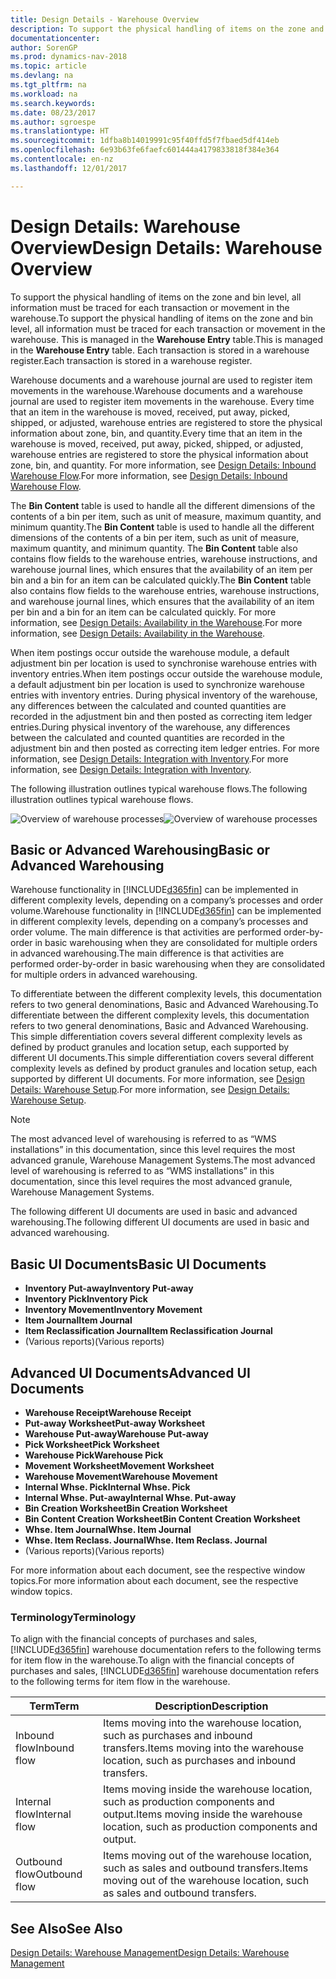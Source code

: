```yaml
---
title: Design Details - Warehouse Overview
description: To support the physical handling of items on the zone and bin level, all information must be traced for each transaction or movement in the warehouse. This is managed in the **Warehouse Entry** table. Each transaction is stored in a warehouse register.
documentationcenter: 
author: SorenGP
ms.prod: dynamics-nav-2018
ms.topic: article
ms.devlang: na
ms.tgt_pltfrm: na
ms.workload: na
ms.search.keywords: 
ms.date: 08/23/2017
ms.author: sgroespe
ms.translationtype: HT
ms.sourcegitcommit: 1dfba8b14019991c95f40ffd5f7fbaed5df414eb
ms.openlocfilehash: 6e93b63fe6faefc601444a4179833818f384e364
ms.contentlocale: en-nz
ms.lasthandoff: 12/01/2017

---
```

# <a name="design-details-warehouse-overview"></a><span data-ttu-id="ba964-105">Design Details: Warehouse Overview</span><span class="sxs-lookup"><span data-stu-id="ba964-105">Design Details: Warehouse Overview</span></span>
<span data-ttu-id="ba964-106">To support the physical handling of items on the zone and bin level, all information must be traced for each transaction or movement in the warehouse.</span><span class="sxs-lookup"><span data-stu-id="ba964-106">To support the physical handling of items on the zone and bin level, all information must be traced for each transaction or movement in the warehouse.</span></span> <span data-ttu-id="ba964-107">This is managed in the **Warehouse Entry** table.</span><span class="sxs-lookup"><span data-stu-id="ba964-107">This is managed in the **Warehouse Entry** table.</span></span> <span data-ttu-id="ba964-108">Each transaction is stored in a warehouse register.</span><span class="sxs-lookup"><span data-stu-id="ba964-108">Each transaction is stored in a warehouse register.</span></span>  

<span data-ttu-id="ba964-109">Warehouse documents and a warehouse journal are used to register item movements in the warehouse.</span><span class="sxs-lookup"><span data-stu-id="ba964-109">Warehouse documents and a warehouse journal are used to register item movements in the warehouse.</span></span> <span data-ttu-id="ba964-110">Every time that an item in the warehouse is moved, received, put away, picked, shipped, or adjusted, warehouse entries are registered to store the physical information about zone, bin, and quantity.</span><span class="sxs-lookup"><span data-stu-id="ba964-110">Every time that an item in the warehouse is moved, received, put away, picked, shipped, or adjusted, warehouse entries are registered to store the physical information about zone, bin, and quantity.</span></span> <span data-ttu-id="ba964-111">For more information, see [Design Details: Inbound Warehouse Flow](design-details-outbound-warehouse-flow.md).</span><span class="sxs-lookup"><span data-stu-id="ba964-111">For more information, see [Design Details: Inbound Warehouse Flow](design-details-outbound-warehouse-flow.md).</span></span>  

<span data-ttu-id="ba964-112">The **Bin Content** table is used to handle all the different dimensions of the contents of a bin per item, such as unit of measure, maximum quantity, and minimum quantity.</span><span class="sxs-lookup"><span data-stu-id="ba964-112">The **Bin Content** table is used to handle all the different dimensions of the contents of a bin per item, such as unit of measure, maximum quantity, and minimum quantity.</span></span> <span data-ttu-id="ba964-113">The **Bin Content** table also contains flow fields to the warehouse entries, warehouse instructions, and warehouse journal lines, which ensures that the availability of an item per bin and a bin for an item can be calculated quickly.</span><span class="sxs-lookup"><span data-stu-id="ba964-113">The **Bin Content** table also contains flow fields to the warehouse entries, warehouse instructions, and warehouse journal lines, which ensures that the availability of an item per bin and a bin for an item can be calculated quickly.</span></span> <span data-ttu-id="ba964-114">For more information, see [Design Details: Availability in the Warehouse](design-details-availability-in-the-warehouse.md).</span><span class="sxs-lookup"><span data-stu-id="ba964-114">For more information, see [Design Details: Availability in the Warehouse](design-details-availability-in-the-warehouse.md).</span></span>  

<span data-ttu-id="ba964-115">When item postings occur outside the warehouse module, a default adjustment bin per location is used to synchronise warehouse entries with inventory entries.</span><span class="sxs-lookup"><span data-stu-id="ba964-115">When item postings occur outside the warehouse module, a default adjustment bin per location is used to synchronize warehouse entries with inventory entries.</span></span> <span data-ttu-id="ba964-116">During physical inventory of the warehouse, any differences between the calculated and counted quantities are recorded in the adjustment bin and then posted as correcting item ledger entries.</span><span class="sxs-lookup"><span data-stu-id="ba964-116">During physical inventory of the warehouse, any differences between the calculated and counted quantities are recorded in the adjustment bin and then posted as correcting item ledger entries.</span></span> <span data-ttu-id="ba964-117">For more information, see [Design Details: Integration with Inventory](design-details-integration-with-inventory.md).</span><span class="sxs-lookup"><span data-stu-id="ba964-117">For more information, see [Design Details: Integration with Inventory](design-details-integration-with-inventory.md).</span></span>  

<span data-ttu-id="ba964-118">The following illustration outlines typical warehouse flows.</span><span class="sxs-lookup"><span data-stu-id="ba964-118">The following illustration outlines typical warehouse flows.</span></span>  

<span data-ttu-id="ba964-119">![Overview of warehouse processes](media/design_details_warehouse_management_overview.png "design_details_warehouse_management_overview")</span><span class="sxs-lookup"><span data-stu-id="ba964-119">![Overview of warehouse processes](media/design_details_warehouse_management_overview.png "design_details_warehouse_management_overview")</span></span>  

## <a name="basic-or-advanced-warehousing"></a><span data-ttu-id="ba964-120">Basic or Advanced Warehousing</span><span class="sxs-lookup"><span data-stu-id="ba964-120">Basic or Advanced Warehousing</span></span>  
<span data-ttu-id="ba964-121">Warehouse functionality in [!INCLUDE[d365fin](includes/d365fin_md.md)] can be implemented in different complexity levels, depending on a company’s processes and order volume.</span><span class="sxs-lookup"><span data-stu-id="ba964-121">Warehouse functionality in [!INCLUDE[d365fin](includes/d365fin_md.md)] can be implemented in different complexity levels, depending on a company’s processes and order volume.</span></span> <span data-ttu-id="ba964-122">The main difference is that activities are performed order-by-order in basic warehousing when they are consolidated for multiple orders in advanced warehousing.</span><span class="sxs-lookup"><span data-stu-id="ba964-122">The main difference is that activities are performed order-by-order in basic warehousing when they are consolidated for multiple orders in advanced warehousing.</span></span>  

 <span data-ttu-id="ba964-123">To differentiate between the different complexity levels, this documentation refers to two general denominations, Basic and Advanced Warehousing.</span><span class="sxs-lookup"><span data-stu-id="ba964-123">To differentiate between the different complexity levels, this documentation refers to two general denominations, Basic and Advanced Warehousing.</span></span> <span data-ttu-id="ba964-124">This simple differentiation covers several different complexity levels as defined by product granules and location setup, each supported by different UI documents.</span><span class="sxs-lookup"><span data-stu-id="ba964-124">This simple differentiation covers several different complexity levels as defined by product granules and location setup, each supported by different UI documents.</span></span> <span data-ttu-id="ba964-125">For more information, see [Design Details: Warehouse Setup](design-details-warehouse-setup.md).</span><span class="sxs-lookup"><span data-stu-id="ba964-125">For more information, see [Design Details: Warehouse Setup](design-details-warehouse-setup.md).</span></span>  

> [!NOTE]  
>  <span data-ttu-id="ba964-126">The most advanced level of warehousing is referred to as “WMS installations” in this documentation, since this level requires the most advanced granule, Warehouse Management Systems.</span><span class="sxs-lookup"><span data-stu-id="ba964-126">The most advanced level of warehousing is referred to as “WMS installations” in this documentation, since this level requires the most advanced granule, Warehouse Management Systems.</span></span>  

 <span data-ttu-id="ba964-127">The following different UI documents are used in basic and advanced warehousing.</span><span class="sxs-lookup"><span data-stu-id="ba964-127">The following different UI documents are used in basic and advanced warehousing.</span></span>  

## <a name="basic-ui-documents"></a><span data-ttu-id="ba964-128">Basic UI Documents</span><span class="sxs-lookup"><span data-stu-id="ba964-128">Basic UI Documents</span></span>  

-   <span data-ttu-id="ba964-129">**Inventory Put-away**</span><span class="sxs-lookup"><span data-stu-id="ba964-129">**Inventory Put-away**</span></span>  
-   <span data-ttu-id="ba964-130">**Inventory Pick**</span><span class="sxs-lookup"><span data-stu-id="ba964-130">**Inventory Pick**</span></span>  
-   <span data-ttu-id="ba964-131">**Inventory Movement**</span><span class="sxs-lookup"><span data-stu-id="ba964-131">**Inventory Movement**</span></span>  
-   <span data-ttu-id="ba964-132">**Item Journal**</span><span class="sxs-lookup"><span data-stu-id="ba964-132">**Item Journal**</span></span>  
-   <span data-ttu-id="ba964-133">**Item Reclassification Journal**</span><span class="sxs-lookup"><span data-stu-id="ba964-133">**Item Reclassification Journal**</span></span>  
-   <span data-ttu-id="ba964-134">(Various reports)</span><span class="sxs-lookup"><span data-stu-id="ba964-134">(Various reports)</span></span>  

## <a name="advanced-ui-documents"></a><span data-ttu-id="ba964-135">Advanced UI Documents</span><span class="sxs-lookup"><span data-stu-id="ba964-135">Advanced UI Documents</span></span>  

-   <span data-ttu-id="ba964-136">**Warehouse Receipt**</span><span class="sxs-lookup"><span data-stu-id="ba964-136">**Warehouse Receipt**</span></span>  
-   <span data-ttu-id="ba964-137">**Put-away Worksheet**</span><span class="sxs-lookup"><span data-stu-id="ba964-137">**Put-away Worksheet**</span></span>  
-   <span data-ttu-id="ba964-138">**Warehouse Put-away**</span><span class="sxs-lookup"><span data-stu-id="ba964-138">**Warehouse Put-away**</span></span>  
-   <span data-ttu-id="ba964-139">**Pick Worksheet**</span><span class="sxs-lookup"><span data-stu-id="ba964-139">**Pick Worksheet**</span></span>  
-   <span data-ttu-id="ba964-140">**Warehouse Pick**</span><span class="sxs-lookup"><span data-stu-id="ba964-140">**Warehouse Pick**</span></span>  
-   <span data-ttu-id="ba964-141">**Movement Worksheet**</span><span class="sxs-lookup"><span data-stu-id="ba964-141">**Movement Worksheet**</span></span>  
-   <span data-ttu-id="ba964-142">**Warehouse Movement**</span><span class="sxs-lookup"><span data-stu-id="ba964-142">**Warehouse Movement**</span></span>  
-   <span data-ttu-id="ba964-143">**Internal Whse. Pick**</span><span class="sxs-lookup"><span data-stu-id="ba964-143">**Internal Whse. Pick**</span></span>  
-   <span data-ttu-id="ba964-144">**Internal Whse. Put-away**</span><span class="sxs-lookup"><span data-stu-id="ba964-144">**Internal Whse. Put-away**</span></span>  
-   <span data-ttu-id="ba964-145">**Bin Creation Worksheet**</span><span class="sxs-lookup"><span data-stu-id="ba964-145">**Bin Creation Worksheet**</span></span>  
-   <span data-ttu-id="ba964-146">**Bin Content Creation Worksheet**</span><span class="sxs-lookup"><span data-stu-id="ba964-146">**Bin Content Creation Worksheet**</span></span>  
-   <span data-ttu-id="ba964-147">**Whse. Item Journal**</span><span class="sxs-lookup"><span data-stu-id="ba964-147">**Whse. Item Journal**</span></span>  
-   <span data-ttu-id="ba964-148">**Whse. Item Reclass. Journal**</span><span class="sxs-lookup"><span data-stu-id="ba964-148">**Whse. Item Reclass. Journal**</span></span>  
-   <span data-ttu-id="ba964-149">(Various reports)</span><span class="sxs-lookup"><span data-stu-id="ba964-149">(Various reports)</span></span>  

<span data-ttu-id="ba964-150">For more information about each document, see the respective window topics.</span><span class="sxs-lookup"><span data-stu-id="ba964-150">For more information about each document, see the respective window topics.</span></span>  

### <a name="terminology"></a><span data-ttu-id="ba964-151">Terminology</span><span class="sxs-lookup"><span data-stu-id="ba964-151">Terminology</span></span>  
<span data-ttu-id="ba964-152">To align with the financial concepts of purchases and sales, [!INCLUDE[d365fin](includes/d365fin_md.md)] warehouse documentation refers to the following terms for item flow in the warehouse.</span><span class="sxs-lookup"><span data-stu-id="ba964-152">To align with the financial concepts of purchases and sales, [!INCLUDE[d365fin](includes/d365fin_md.md)] warehouse documentation refers to the following terms for item flow in the warehouse.</span></span>  

|<span data-ttu-id="ba964-153">Term</span><span class="sxs-lookup"><span data-stu-id="ba964-153">Term</span></span>|<span data-ttu-id="ba964-154">Description</span><span class="sxs-lookup"><span data-stu-id="ba964-154">Description</span></span>|  
|----------|---------------------------------------|  
|<span data-ttu-id="ba964-155">Inbound flow</span><span class="sxs-lookup"><span data-stu-id="ba964-155">Inbound flow</span></span>|<span data-ttu-id="ba964-156">Items moving into the warehouse location, such as purchases and inbound transfers.</span><span class="sxs-lookup"><span data-stu-id="ba964-156">Items moving into the warehouse location, such as purchases and inbound transfers.</span></span>|  
|<span data-ttu-id="ba964-157">Internal flow</span><span class="sxs-lookup"><span data-stu-id="ba964-157">Internal flow</span></span>|<span data-ttu-id="ba964-158">Items moving inside the warehouse location, such as production components and output.</span><span class="sxs-lookup"><span data-stu-id="ba964-158">Items moving inside the warehouse location, such as production components and output.</span></span>|  
|<span data-ttu-id="ba964-159">Outbound flow</span><span class="sxs-lookup"><span data-stu-id="ba964-159">Outbound flow</span></span>|<span data-ttu-id="ba964-160">Items moving out of the warehouse location, such as sales and outbound transfers.</span><span class="sxs-lookup"><span data-stu-id="ba964-160">Items moving out of the warehouse location, such as sales and outbound transfers.</span></span>|  

## <a name="see-also"></a><span data-ttu-id="ba964-161">See Also</span><span class="sxs-lookup"><span data-stu-id="ba964-161">See Also</span></span>  
 [<span data-ttu-id="ba964-162">Design Details: Warehouse Management</span><span class="sxs-lookup"><span data-stu-id="ba964-162">Design Details: Warehouse Management</span></span>](design-details-warehouse-management.md)

